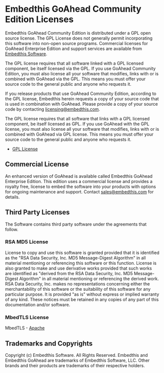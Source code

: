 Embedthis GoAhead Community Edition Licenses
===

Embedthis GoAhead Community Edition is distributed under a GPL open source license. The GPL License does not generally permit incorporating this software into non-open source programs. Commercial licenses for GoAhead Enterprise Edition and support services are available from [Embedthis Software](mailto@sales@embedthis.com).

The GPL license requires that all software linked with a GPL licensed component, be itself licensed via the GPL. If you use GoAhead Community Edition, you must also license all your software that modifies, links with or is combined with GoAhead via the GPL. This means you must offer your source code to the general public and anyone who requests it.

If you release products that use GoAhead Community Edition, according to the GPL license, Embedthis herein requests a copy of your source code that is used in combination with GoAhead. Please provide a copy of your source code by contacting [licensing@embedthis.com](mailto:licensing@embedthis.com).

The GPL license requires that all software that links with a GPL licensed component, be itself licensed as GPL. If you use GoAhead with the GPL license, you must also license all your software that modifies, links with or is combined with GoAhead via GPL license. This means you must offer your source code to the general public and anyone who requests it.

* [GPL License](http://www.gnu.org/licenses/gpl-2.0.html)

## Commercial License

An enhanced version of GoAhead is available called Embedthis GoAhead Enterprise Edition. This edition uses a commercial license and provides a royalty free, license to embed the software into your products with options for ongoing maintenance and support. Contact [sales@embedthis.com](mailto:dev@embdthis.com) for details.

Third Party Licenses
---

The Software contains third party software under the agreements that follow.

### RSA MD5 License

License to copy and use this software is granted provided that it is identified as the "RSA Data Security, Inc. MD5 Message-Digest Algorithm" in all material mentioning or referencing this software or this function. License is also granted to make and use derivative works provided that such works are identified as "derived from the RSA Data Security, Inc. MD5 Message-Digest Algorithm" in all material mentioning or referencing the derived work. RSA Data Security, Inc. makes no representations concerning either the merchantability of this software or the suitability of this software for any particular purpose. It is provided "as is" without express or implied warranty of any kind. These notices must be retained in any copies of any part of this documentation and/or software.

### MbedTLS License

MbedTLS - [Apache](http://www.apache.org/licenses/LICENSE-2.0)


Trademarks and Copyrights
---
Copyright (c) Embedthis Software. All Rights Reserved.
Embedthis and Embedthis GoAhead are trademarks of Embedthis Software, LLC.
Other brands and their products are trademarks of their respective holders.
